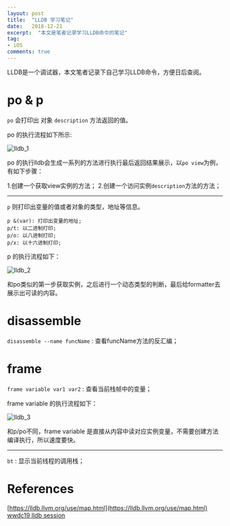 ```yaml
---
layout: post
title:  "LLDB 学习笔记"
date:   2018-12-21
excerpt:  "本文是笔者记录学习LLDB命令的笔记"
tag:
- iOS
comments: true
---
```


LLDB是一个调试器，本文笔者记录下自己学习LLDB命令，方便日后查阅。

# po & p

`po` 会打印出 对象 `description` 方法返回的值。 

po 的执行流程如下所示:

![lldb_1]({{site.url}}/assets/images/blog/lldb_1.png)

po 的执行lldb会生成一系列的方法进行执行最后返回结果展示，以`po view`为例，有如下步骤：

1.创建一个获取view实例的方法；
2.创建一个访问实例`description`方法的方法；

---

`p` 则打印出变量的值或者对象的类型，地址等信息。

```
p &(var): 打印出变量的地址;
p/t: 以二进制打印;
p/o: 以八进制打印;
p/x: 以十六进制打印;
```

p 的执行流程如下：

![lldb_2]({{site.url}}/assets/images/blog/lldb_2.png)

和po类似的第一步获取实例，之后进行一个动态类型的判断，最后给formatter去展示出可读的内容。

# disassemble

`disassemble --name funcName` : 查看funcName方法的反汇编；

# frame

`frame variable var1 var2` : 查看当前栈帧中的变量；

frame variable 的执行流程如下：

![lldb_3]({{site.url}}/assets/images/blog/lldb_3.png)

和p/po不同，frame variable 是直接从内容中读对应实例变量，不需要创建方法编译执行，所以速度要快。

---

`bt` : 显示当前线程的调用栈；


# References

[https://lldb.llvm.org/use/map.html](https://lldb.llvm.org/use/map.html)
[wwdc19 lldb session](https://developer.apple.com/videos/play/wwdc2019/429/)
